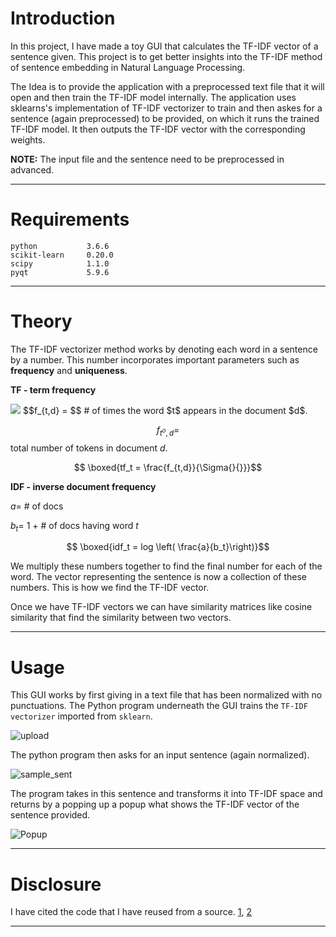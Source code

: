 # Introduction
In this project, I have made a toy GUI that calculates the TF-IDF vector of a sentence given. This project is to get better insights into the TF-IDF method of sentence embedding in Natural Language Processing.

The Idea is to provide the application with a preprocessed text file that it will open and then train the TF-IDF model internally. The application uses sklearns's implementation of TF-IDF vectorizer to train and then askes for a sentence (again preprocessed) to be provided, on which it runs the trained TF-IDF model. It then outputs the TF-IDF vector with the corresponding weights.

**NOTE:** The input file and the sentence need to be preprocessed in advanced.

---

# Requirements
```
python           3.6.6
scikit-learn     0.20.0
scipy            1.1.0
pyqt             5.9.6
```

---

# Theory
The TF-IDF vectorizer method works by denoting each word in a sentence by a number. This number incorporates important parameters such as **frequency** and **uniqueness**.

**TF - term frequency**

<img src="https://latex.codecogs.com/gif.latex?f_{t,d} =\text { # of times the word } t \text { appears in the document } d" /> 
$$f_{t,d} = $$ # of times the word $t$ appears in the document $d$.

$$f_{t^o, d} = $$ total number of tokens in document $d$. 

$$ \boxed{tf_t = \frac{f_{t,d}}{\Sigma{}{}}}$$



**IDF - inverse document frequency**

$a =$ # of docs

$b_t =$ 1 + # of docs having word $t$ 

$$ \boxed{idf_t = log \left( \frac{a}{b_t}\right)}$$



We multiply these numbers together to find the final number for each of the word. The vector representing the sentence is now a collection of these numbers. This is how we find the TF-IDF vector.

Once we have TF-IDF vectors we can have similarity matrices like cosine similarity that find the similarity between two vectors.

---

# Usage
This GUI works by first giving in a text file that has been normalized with no punctuations. The Python program underneath the GUI trains the `TF-IDF vectorizer` imported from `sklearn`.

![upload](https://i.imgur.com/Y3vvqQr.png)

The python program then asks for an input sentence (again normalized).

![sample_sent](https://i.imgur.com/d9w1cL0.png)

The program takes in this sentence and transforms it into TF-IDF space and returns by a popping up a popup what shows the TF-IDF vector of the sentence provided.

![Popup](https://i.imgur.com/UtDC8zx.png)

---

# Disclosure
I have cited the code that I have reused from a source.
[1](pythonspot.com), [2](https://www.commonlounge.com/discussion/99e86c9c15bb4d23a30b111b23e7b7b1)

---
